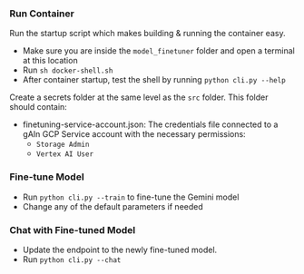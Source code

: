 ### Run Container
Run the startup script which makes building & running the container easy.

- Make sure you are inside the `model_finetuner` folder and open a terminal at this location
- Run `sh docker-shell.sh`
- After container startup, test the shell by running `python cli.py --help`

Create a secrets folder at the same level as the `src` folder.
This folder should contain:
 - finetuning-service-account.json: The credentials file connected to a gAIn GCP Service account with the necessary permissions:
   - `Storage Admin`
   - `Vertex AI User`

### Fine-tune Model
- Run `python cli.py --train` to fine-tune the Gemini model
- Change any of the default parameters if needed

### Chat with Fine-tuned Model
- Update the endpoint to the newly fine-tuned model.
- Run `python cli.py --chat`
